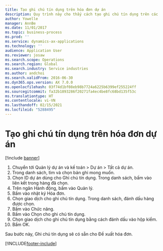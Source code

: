 ```yaml
---
title: Tạo ghi chú tín dụng trên hóa đơn dự án
description: Quy trình này cho thấy cách tạo ghi chú tín dụng trên các hóa đơn dự án đã được đăng.
author: Yowelle
manager: AnnBe
ms.date: 11/01/2017
ms.topic: business-process
ms.prod: ''
ms.service: dynamics-ax-applications
ms.technology: ''
audience: Application User
ms.reviewer: josaw
ms.search.scope: Operations
ms.search.region: Global
ms.search.industry: Service industries
ms.author: andchoi
ms.search.validFrom: 2016-06-30
ms.dyn365.ops.version: AX 7.0.0
ms.openlocfilehash: 03f74d1bf08eb98b7724a6225b6399ef255224ff
ms.sourcegitcommit: fa32b1893286f20271fa4ec4be8fc68bd135f53c
ms.translationtype: HT
ms.contentlocale: vi-VN
ms.lasthandoff: 02/15/2021
ms.locfileid: "5288495"
---
```

# <a name="create-a-credit-note-on-project-invoices"></a>Tạo ghi chú tín dụng trên hóa đơn dự án

[!include [banner](../../includes/banner.md)]

1. Chuyển tới Quản lý dự án và kế toán > Dự án > Tất cả dự án. 
2. Trong danh sách, tìm và chọn bản ghi mong muốn. 
3. Chọn ID dự án dùng cho Ghi chú tín dụng. Trong danh sách, bấm vào liên kết trong hàng đã chọn. 
4. Trên ngăn Hành động, bấm vào Quản lý. 
5. Bấm vào nhật ký Hóa đơn. 
6. Chọn giao dịch cho ghi chú tín dụng. Trong danh sách, đánh dấu hàng được chọn. 
7. Bấm vào Chức năng. 
8. Bấm vào Chọn cho ghi chú tín dụng. 
9. Chọn giao dịch cho ghi chú tín dụng bằng cách đánh dấu vào hộp kiểm.
10. Bấm OK. 

Sau bước này, Ghi chú tín dụng sẽ có sẵn cho Đề xuất hóa đơn.


[!INCLUDE[footer-include](../../includes/footer-banner.md)]
